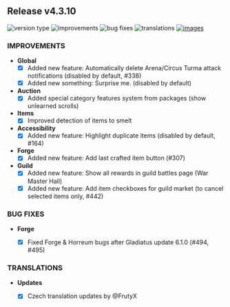 ## Release v4.3.10

![version type](https://img.shields.io/badge/version-beta-yellow.svg?style=flat-square)
![improvements](https://img.shields.io/badge/improvements-8-green.svg?style=flat-square)
![bug fixes](https://img.shields.io/badge/bug%20fixes-1-red.svg?style=flat-square)
![translations](https://img.shields.io/badge/translations-1-blue.svg?style=flat-square)
[![images](https://img.shields.io/badge/🖼️-Preview-blueviolet.svg?style=flat-square)](/documentation/PROGRESS_W_IMG.md)

### IMPROVEMENTS

- **Global**
  - [X] Added new feature: Automatically delete Arena/Circus Turma attack notifications (disabled by default, #338)
  - [X] Added new something: Surprise me. (disabled by default)

- **Auction**
  - [X] Added special category features system from packages (show unlearned scrolls)

- **Items**
  - [X] Improved detection of items to smelt
 
- **Accessibility**
  - [X] Added new feature: Highlight duplicate items (disabled by default, #164)
 
- **Forge**
  - [X] Added new feature: Add last crafted item button (#307)
 
- **Guild**
  - [X] Added new feature: Show all rewards in guild battles page (War Master Hall)
  - [X] Added new feature: Add item checkboxes for guild market (to cancel selected items only, #442)

### BUG FIXES

- **Forge**

  - [X] Fixed Forge & Horreum bugs after Gladiatus update 6.1.0 (#494, #495) 

### TRANSLATIONS

- **Updates**

  - [X] Czech translation updates by @FrutyX
